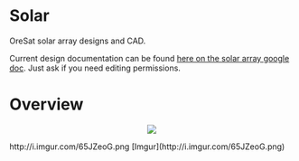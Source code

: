 # Solar
OreSat solar array designs and CAD.

Current design documentation can be found [here on the solar array google doc](https://docs.google.com/document/d/12vTM7Nvca8MzUQj_UqHETxqTQUYI2aZk1vTmDey_-34/edit?usp=sharing). Just ask if you need editing permissions.

# Overview
<p align="center">
  <img src="http://i.imgur.com/65JZeoG.png"/>
</p>
http://i.imgur.com/65JZeoG.png
[Imgur](http://i.imgur.com/65JZeoG.png)



